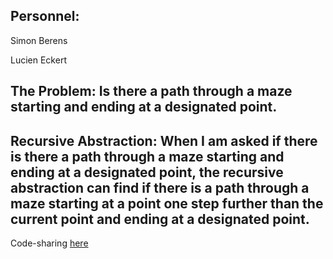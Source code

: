## Personnel:
  Simon Berens
  
  Lucien Eckert

## The Problem: Is there a path through a maze starting and ending at a designated point.

## Recursive Abstraction: When I am asked if there is there a path through a maze starting and ending at a designated point, the recursive abstraction can find if there is a path through a maze starting at a point one step further than the current point and ending at a designated point.

Code-sharing  [here](https://codeshare.io/GqlWpj)
